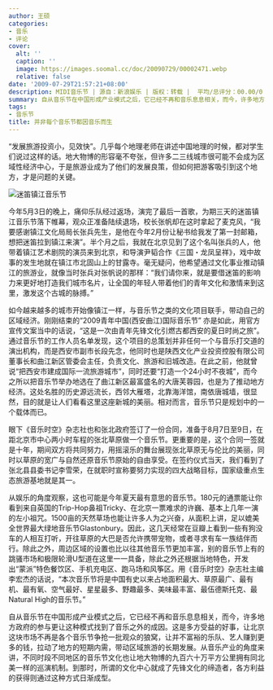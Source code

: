 ```yaml
---
author: 王硕
categories:
- 音乐
- 评论
cover:
  alt: ''
  caption: ''
  image: https://images.soomal.cc/doc/20090729/00002471.webp
  relative: false
date: '2009-07-29T21:57:21+08:00'
description: MIDI音乐节 | 源自：新浪娱乐 | 版权：转载 |  平均/总评分：00.00/0
summary: 自从音乐节在中国形成产业模式之后，它已经不再和音乐息息相关，而今，许多地方政府的参与更让这种模式找到了音乐之外的成因。这是多方受益的好事，让北京这块市场不再是各个音乐节争抢一批观众的狼窝，让并不富裕的乐队、艺人赚到更多的钱，拉动了地方的短期内需，带动区域旅游的长期发展。
tags:
- 音乐节
title: 并非每个音乐节都因音乐而生
---
```


“发展旅游投资小，见效快”。几乎每个地理老师在讲述中国地理的时候，都对学生们说过这样的话。地大物博的形容毫不夸张，但许多二三线城市很可能不会成为区域性经济中心，于是旅游业成为了他们的发展良策，但如何把游客吸引到这个地方，才是问题的关键。



![迷笛镇江音乐节](https://images.soomal.cc/doc/20090729/00002471.webp)



今年5月3日的晚上，痛仰乐队经过返场，演完了最后一首歌，为期三天的迷笛镇江音乐节落下帷幕，观众正准备陆续退场，校长张帆却在这时拿起了麦克风，“我要感谢镇江文化局局长张兵先生，是他在今年2月份让秘书给我发了第一封邮箱，想把迷笛拉到镇江来演”。半个月之后，我就在北京见到了这个名叫张兵的人，他带着镇江艺术剧院的演员来到北京，和导演尹韬合作《三国・龙凤呈祥》，戏中故事的发生地就在镇江市北固山上的甘露寺。毫无疑问，他希望通过文化事业推动镇江的旅游业，就像当时张兵对张帆说的那样：“我们请你来，就是要借迷笛的影响力来更好地打造我们城市名片，让全国的年轻人带着他们的青年文化和激情来到这里，激发这个古城的脉搏。”



如今越来越多的城市开始像镇江一样，与音乐节之类的文化项目联手，带动自己的区域经济。刚刚结束的“2009青年中国(西安曲江)国际音乐节” 亦是如此，用官方宣传文案当中的话说，“这是一次由青年先锋文化引燃古都西安的夏日时尚之旅”。通过音乐节的工作人员名单发现，这个项目的总策划并非任何一个与音乐打交道的演出机构，而是西安市副市长段先念，他同时也是陕西文化产业投资控股有限公司董事长和曲江新区管委会主任，负责文化、旅游和旧城改造。在此之前，他就曾说“把西安市建成国际一流旅游城市”，同时还要“打造一个24小时不夜城”，而今之所以把音乐节举办地选在了曲江新区最富盛名的大唐芙蓉园，也是为了推动地方经济。这处名胜的历史源远流长，西邻大雁塔，北靠海洋馆，南依唐城墙，很显然，目的就是让人们看看这里这座新城的美丽。相对而言，音乐节只是规划中的一个载体而已。



眼下《音乐时空》杂志社也和张北政府签订了一份合同，准备于8月7日至9日，在距北京市中心两小时车程的张北草原做一个音乐节。更重要的是，这个合同一签就是十年，期间双方将共同努力，用摇滚乐的舞台展现张北草原无与伦比的美丽，同时以草原的宽广与自然还原音乐节原始的自由享受。在签约仪式当天，我们看到了张北县县委书记李雪荣，在就职时宣称要努力实现的四大战略目标，国家级重点生态旅游基地就是其一。



从娱乐的角度观察，这也可能是今年夏天最有意思的音乐节。180元的通票能让你看到来自英国的Trip-Hop鼻祖Tricky、在北京一票难求的许巍、基本上几年一演的左小祖咒。1500亩的天然草场也能让许多人为之兴奋，从面积上讲，足以媲美全世界最大绿地音乐节Glastonbury。因此，这几天经常在豆瓣上看到一些有狗没车的人相互打听，开往草原的大巴是否允许携带宠物，或者寻求有车一族结伴而行。除此之外，周边区域的设置也比以往其他音乐节更加丰富，别的音乐节上有的跳骚市场和极限轮滑U型道在这里一一具备，除此之外还根据当地特色，开发出“蒙派”特色餐饮区、手机充电区、跑马场和风筝区。用《音乐时空》杂志社主编李宏杰的话说，“本次音乐节将是中国有史以来占地面积最大、草原最广、最有机、最有氧、空气最好、星星最多、野趣最多、美味最丰富、最伍德斯托克、最Natural High的音乐节。”



自从音乐节在中国形成产业模式之后，它已经不再和音乐息息相关，而今，许多地方政府的参与更让这种模式找到了音乐之外的成因。这是多方受益的好事，让北京这块市场不再是各个音乐节争抢一批观众的狼窝，让并不富裕的乐队、艺人赚到更多的钱，拉动了地方的短期内需，带动区域旅游的长期发展。从音乐产业的角度来讲，不同时段不同地区的音乐节文化也让地大物博的九百六十万平方公里拥有同北美一样的巡演机制。到那时，所谓的文化中心就成了先锋文化的缔造者，各方利益的获得则通过这种方式日渐成型。